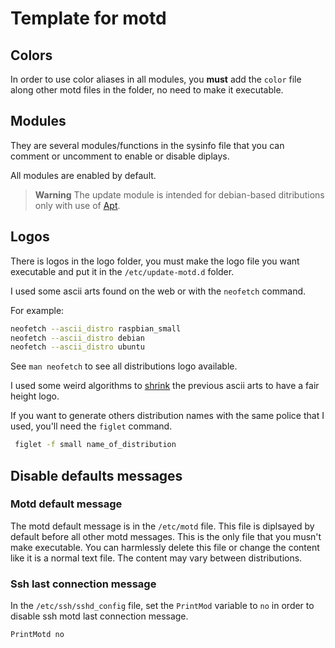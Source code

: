 # Template for motd

## Colors

In order to use color aliases in all modules, you **must** add the `color` file along other motd files in the folder, no need to make it executable.

## Modules

They are several modules/functions in the sysinfo file that you can comment or uncomment to enable or disable diplays.

All modules are enabled by default.

> **Warning**
> The update module is intended for debian-based ditributions only with use of [Apt](https://en.wikipedia.org/wiki/APT_(software)).

## Logos

There is logos in the logo folder, you must make the logo file you want executable and put it in the `/etc/update-motd.d` folder.

I used some ascii arts found on the web or with the `neofetch` command.

For example:

```bash
neofetch --ascii_distro raspbian_small
neofetch --ascii_distro debian
neofetch --ascii_distro ubuntu
```

See `man neofetch` to see all distributions logo available.

I used some weird algorithms to [shrink](https://codegolf.stackexchange.com/questions/241412/shrink-ascii-art) the previous ascii arts to have a fair height logo.

If you want to generate others distribution names with the same police that I used, you'll need the `figlet` command.

```bash
 figlet -f small name_of_distribution
```

## Disable defaults messages

### Motd default message

The motd default message is in the `/etc/motd` file.
This file is diplsayed by default before all other motd messages.
This is the only file that you musn't make executable.
You can harmlessly delete this file or change the content like it is a normal text file.
The content may vary between distributions.

### Ssh last connection message

In the `/etc/ssh/sshd_config` file, set the `PrintMod` variable to `no` in order to disable ssh motd last connection message.

```bash
PrintMotd no
```
